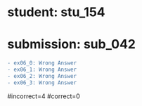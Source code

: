 # student: stu_154
# submission: sub_042

```diff
- ex06_0: Wrong Answer
- ex06_1: Wrong Answer
- ex06_2: Wrong Answer
- ex06_3: Wrong Answer
```
#incorrect=4
#correct=0
